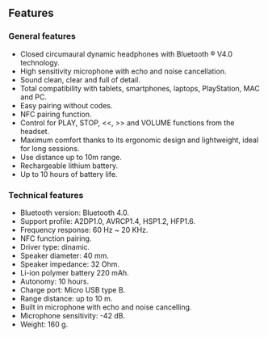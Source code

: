 ## Features

### General features

* Closed circumaural dynamic headphones with Bluetooth ® V4.0 technology. 
* High sensitivity microphone with echo and noise cancellation. 
* Sound clean, clear and full of detail. 
* Total compatibility with tablets, smartphones, laptops, PlayStation, MAC and PC. 
* Easy pairing without codes. 
* NFC pairing function. 
* Control for PLAY, STOP, <<, >> and VOLUME functions from the headset. 
* Maximum comfort thanks to its ergonomic design and lightweight, ideal for long sessions. 
* Use distance up to 10m range. 
* Rechargeable lithium battery. 
* Up to 10 hours of battery life.

### Technical features

- Bluetooth version: Bluetooth 4.0.
- Support profile: A2DP1.0, AVRCP1.4, HSP1.2, HFP1.6.
- Frequency response: 60 Hz ~ 20 KHz.
- NFC function pairing.
- Driver type: dinamic.
- Speaker diameter: 40 mm.
- Speaker impedance: 32 Ohm.
- Li-ion polymer battery 220 mAh.
- Autonomy: 10 hours.
- Charge port: Micro USB type B.
- Range distance: up to 10 m.
- Built in microphone with echo and noise cancelling.
- Microphone sensitivity: -42 dB.
- Weight: 160 g.
